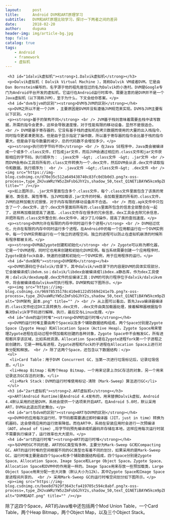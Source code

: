```yaml
---
layout:     post
title:      Android DVM和ART原理学习
subtitle:   DVM和ART原理比较学习，探讨一下两者之间的差异
date:       2018-02-20
author:     duguma
header-img: img/article-bg.jpg
top: false
catalog: true
tags:
    - Android
    - framework
    - 虚拟机
--- 
```

  <article class="baidu_pl"> 
  
     <h3 id="1dalvik虚拟机"><strong>1.Dalvik虚拟机</strong></h3> 
     <p>Dalvik虚拟机（ Dalvik Virtual Machine ），简称Dalvik VM或者DVM。它是由Dan Bornstein编写的，名字源于他的祖先居住过的名为Dalvik的小渔村。DVM是Google专门为Android平台开发的虚拟机，它运行在Android运行时库中。需要注意的是DVM并不是一个Java虚拟机（以下简称JVM），至于为什么，下文会给你答案。</p> 
     <h4 id="dvm与jvm的区别"><strong>DVM与JVM的区别</strong></h4> 
     <p>DVM之所以不是一个JVM ，主要原因是DVM并没有遵循JVM规范来实现。DVM与JVM主要有以下区别。</p> 
     <p><strong>基于的架构不同</strong> <br /> JVM基于栈则意味着需要去栈中读写数据，所需的指令会更多，这样会导致速度慢，对于性能有限的移动设备，显然不是很适合。 <br /> DVM是基于寄存器的，它没有基于栈的虚拟机在拷贝数据而使用的大量的出入栈指令，同时指令更紧凑更简洁。但是由于显示指定了操作数，所以基于寄存器的指令会比基于栈的指令要大，但是由于指令数量的减少，总的代码数不会增加多少。</p> 
     <p><strong>执行的字节码不同</strong> <br /> 在Java SE程序中，Java类会被编译成一个或多个.class文件，打包成jar文件，而后JVM会通过相应的.class文件和jar文件获取相应的字节码。执行顺序为： .java文件 -&gt; .class文件 -&gt; .jar文件 <br /> 而DVM会用dx工具将所有的.class文件转换为一个.dex文件，然后DVM会从该.dex文件读取指令和数据。执行顺序为： <br /> .java文件 –&gt;.class文件-&gt; .dex文件 <br /> <img src="https://img-blog.csdnimg.cn/d70e35c512a649438740c83fc0d3b0d3.png?x-oss-process=,type_ZHJvaWRzYW5zZmFsbGJhY2s,shadow_50,text_Q1NETiBAYW5kcm9pZEJleW9uZA==,size_16,color_FFFFFF,t_70,g_se,x_16"  title="" /></p> 
     <p>如上图所示，.jar文件里面包含多个.class文件，每个.class文件里面包含了该类的常量池、类信息、属性等等。当JVM加载该.jar文件的时候，会加载里面的所有的.class文件，JVM的这种加载方式很慢，对于内存有限的移动设备并不合适。 <br /> 而在.apk文件中只包含了一个.dex文件，这个.dex文件里面将所有的.class里面所包含的信息全部整合在一起了，这样再加载就提高了速度。.class文件存在很多的冗余信息，dex工具会去除冗余信息，并把所有的.class文件整合到.dex文件中，减少了I/O操作，提高了类的查找速度。</p> 
     <p><strong>DVM允许在有限的内存中同时运行多个进程</strong> <br /> DVM经过优化，允许在有限的内存中同时运行多个进程。在Android中的每一个应用都运行在一个DVM实例中，每一个DVM实例都运行在一个独立的进程空间。独立的进程可以防止在虚拟机崩溃的时候所有程序都被关闭。</p> 
     <p><strong>DVM由Zygote创建和初始化</strong> <br /> Zygote可以称为孵化器，它是一个DVM进程，同时它也用来创建和初始化DVM实例。每当系统需要创建一个应用程序时，Zygote就会fock自身，快速的创建和初始化一个DVM实例，用于应用程序的运行。</p> 
     <h4 id="dvm架构"><strong>DVM架构</strong></h4> 
     <p>DVM的源码位于dalvik/目录下，其中dalvik/vm目录下的内容是DVM的具体实现部分，它会被编译成libdvm.so；dalvik/libdex会被编译成libdex.a静态库，作为dex工具使用；dalvik/dexdump是.dex文件的反编译工具；DVM的可执行程序位于dalvik/dalvikvm中，将会被编译成dalvikvm可执行程序。DVM架构如下图所示。</p> 
     <p><img src="https://img-blog.csdnimg.cn/96978535178c410e8122d5569d241e7b.png?x-oss-process=,type_ZHJvaWRzYW5zZmFsbGJhY2s,shadow_50,text_Q1NETiBAYW5kcm9pZEJleW9uZA==,size_7,color_FFFFFF,t_70,g_se,x_16" alt="DVM架构_副本.png" title="" /> <br /> 从上图可以看出，首先Java编译器编译的.class文件经过DX工具转换为.dex文件，.dex文件由类加载器处理，接着解释器根据指令集对Dalvik字节码进行解释、执行，最后交与Linux处理。</p> 
     <h4 id="dvm的运行时堆"><strong>DVM的运行时堆</strong></h4> 
     <p>DVM的运行时堆主要由两个Space以及多个辅助数据结构组成，两个Space分别是Zygote Space（Zygote Heap）和Allocation Space（Active Heap）。Zygote Space用来管理Zygote进程在启动过程中预加载和创建的各种对象，Zygote Space中不会触发GC，所有进程都共享该区域，比如系统资源。Allocation Space是在Zygote进程fork第一个子进程之前创建的，它是一种私有进程，Zygote进程和fock的子进程在Allocation Space上进行对象分配和释放。 <br /> 除了这两个Space，还包含以下数据结构：</p> 
     <ul>
      <li>Card Table：用于DVM Concurrent GC，当第一次进行垃圾标记后，记录垃圾信息。</li>
      <li>Heap Bitmap：有两个Heap Bitmap，一个用来记录上次GC存活的对象，另一个用来记录这次GC存活的对象。</li>
      <li>Mark Stack：DVM的运行时堆使用标记-清除（Mark-Sweep）算法进行GC</li>
     </ul> 
     <h3 id="2art虚拟机"><strong>2.ART虚拟机</strong></h3> 
     <p>ART(Android Runtime)是Android 4.4发布的，用来替换Dalvik虚拟，Android 4.4默认采用的还是DVM，系统会提供一个选项来开启ART。在Android 5.0时，默认采用ART，DVM从此退出历史舞台。</p> 
     <h4 id="art与dvm的区别"><strong>ART与DVM的区别</strong></h4> 
     <p>DVM中的应用每次运行时，字节码都需要通过即时编译器（JIT，just in time）转换为机器码，这会使得应用的运行效率降低。而在ART中，系统在安装应用时会进行一次预编译（AOT，ahead of time）,将字节码预先编译成机器码并存储在本地，这样应用每次运行时就不需要执行编译了，运行效率也大大提升。</p> 
     <h4 id="art的运行时堆"><strong>ART的运行时堆</strong></h4> 
     <p>与DVM的GC不同的是，ART的GC类型有多种，主要分为Mark-Sweep GC和Compacting GC。ART的运行时堆的空间根据不同的GC类型也有着不同的划分，如果采用的是Mark-Sweep GC，运行时堆主要是由四个Space和多个辅助数据结构组成，四个Space分别是Zygote Space、Allocation Space、Image Space和Large Object Space。Zygote Space、Allocation Space和DVM中的作用是一样的。Image Space用来存放一些预加载类，Large Object Space用来分配一些大对象（默认大小为12k）。其中Zygote Space和Image Space是进程间共享的。 <br /> 采用Mark-Sweep GC的运行时堆空间划分如下图所示。</p> 
     <p><img src="https://img-blog.csdnimg.cn/bee8d7929f3643cfa419705c594c8abf.png?x-oss-process=,type_ZHJvaWRzYW5zZmFsbGJhY2s,shadow_50,text_Q1NETiBAYW5kcm9pZEJleW9uZA==,size_20,color_FFFFFF,t_70,g_se,x_16" alt="DVM和ADT.png" title="" /></p> 
<p>除了这四个Space，ART的Java堆中还包括两个Mod Union Table，一个Card Table，两个Heap Bitmap，两个Object Map，以及三个Object Stack。

